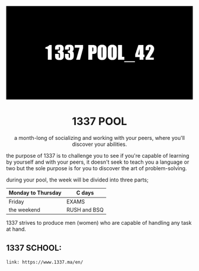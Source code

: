 <img src="1337_POOL_42.png"/>


<h1 align="center">1337 POOL</h1>

<P align="center"> a month-long of socializing and working with your peers, where you'll discover your abilities. 

the purpose of 1337 is to challenge you to see if you're capable of learning by yourself and with your peers, it doesn't seek to teach you a language or two but the sole purpose is for you to discover the art of problem-solving.

during your pool, the week will be divided into three parts;
</p>


|Monday to Thursday | C days |
| ----------- | ----------- |
| Friday | EXAMS |
| the weekend | RUSH and BSQ |


1337 strives to produce men (women) who are capable of handling any task at hand.

## 1337 SCHOOL: 
    link: https://www.1337.ma/en/
